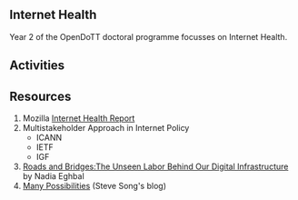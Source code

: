 ## Internet Health
Year 2 of the OpenDoTT doctoral programme focusses on Internet Health. 

## Activities 

## Resources
1. Mozilla [Internet Health Report](https://foundation.mozilla.org/en/internet-health-report/)
2. Multistakeholder Approach in Internet Policy
   * ICANN
   * IETF
   * IGF
3. [Roads and Bridges:The Unseen Labor Behind Our Digital Infrastructure](https://www.fordfoundation.org/media/2976/roads-and-bridges-the-unseen-labor-behind-our-digital-infrastructure.pdf) by Nadia Eghbal 
4. [Many Possibilities](https://manypossibilities.net/) (Steve Song's blog) 


